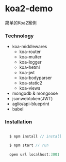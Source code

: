 # koa2-demo
简单的Koa2案例

### Technology

  - koa-middlewares
    - koa-router
    - koa-multer
    - koa-logger
    - koa-hetml
    - koa-jwt
    - koa-bodyparser
    - koa-static2
    - koa-views
  - mongodb & mongoose
  - jsonwebtoken(JWT)
  - aglio/api-blueprint
  - babel

### Installation

```javascript 

  $ npm install // install
  
  $ npm start // run
  
  open url localhost:3001

```
